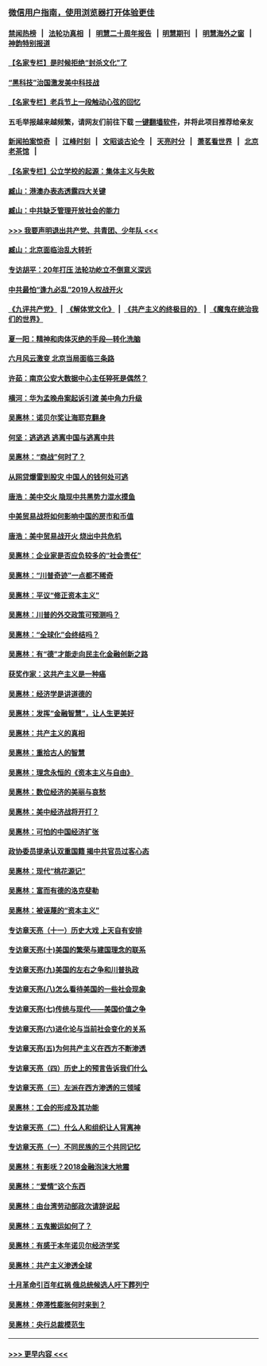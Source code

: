 ### [微信用户指南，使用浏览器打开体验更佳](https://github.com/gfw-breaker/banned-news1/blob/master/indexes/wechat-guide.md?t=0)
#### [禁闻热榜](热点新闻.md?t=0)  &nbsp;&nbsp;|&nbsp;&nbsp; [法轮功真相](https://github.com/gfw-breaker/truth/blob/master/README.md?t=0) &nbsp;&nbsp;|&nbsp;&nbsp; [明慧二十周年报告](https://github.com/gfw-breaker/mh-reports/blob/master/README.md?t=0) &nbsp;&nbsp;|&nbsp;&nbsp;[明慧期刊](https://github.com/gfw-breaker/mh-qikan) &nbsp;&nbsp;|&nbsp;&nbsp; [明慧海外之窗](https://github.com/gfw-breaker/mh-news/blob/master/README.md?t=0) &nbsp;&nbsp;|&nbsp;&nbsp; [神韵特别报道](https://github.com/gfw-breaker/mh-news/blob/master/shenyun.md?t=0)
#### [【名家专栏】是时候拒绝“封杀文化”了](../pages/nsc423/n11814093.md?t=02100244) 
#### [“黑科技”治国激发美中科技战](../pages/nsc423/n11638056.md?t=02100244) 
#### [【名家专栏】老兵节上一段触动心弦的回忆](../pages/nsc423/n11646016.md?t=02100244) 
#### 五毛举报越来越频繁，请网友们前往下载 [一键翻墙软件](https://github.com/gfw-breaker/ssr-accounts)，并将此项目推荐给亲友
#### [新闻拍案惊奇](https://github.com/gfw-breaker/banned-news1/blob/master/pages/link4.md) &nbsp;&nbsp;|&nbsp;&nbsp; [江峰时刻](https://github.com/gfw-breaker/banned-news1/blob/master/pages/link4.md) &nbsp;&nbsp;|&nbsp;&nbsp; [文昭谈古论今](https://github.com/gfw-breaker/banned-news1/blob/master/pages/link4.md) &nbsp;&nbsp;|&nbsp;&nbsp; [天亮时分](https://github.com/gfw-breaker/banned-news1/blob/master/pages/link4.md) &nbsp;&nbsp;|&nbsp;&nbsp; [萧茗看世界](https://github.com/gfw-breaker/banned-news1/blob/master/pages/link4.md) &nbsp;&nbsp;|&nbsp;&nbsp; [北京老茶馆](https://github.com/gfw-breaker/banned-news1/blob/master/pages/link4.md) &nbsp;&nbsp;|&nbsp;&nbsp; 
#### [【名家专栏】公立学校的起源：集体主义与失败](../pages/nsc423/n11601833.md?t=02100244) 
#### [臧山：港澳办表态透露四大关键](../pages/nsc423/n11421628.md?t=02100244) 
#### [臧山：中共缺乏管理开放社会的能力](../pages/nsc423/n11407457.md?t=02100244) 
#### [>>> 我要声明退出共产党、共青团、少年队 <<<](https://github.com/begood0513/goodnews/blob/master/quit/letter.md) 
#### [臧山：北京面临治乱大转折](../pages/nsc423/n11406895.md?t=02100244) 
#### [专访胡平：20年打压 法轮功屹立不倒意义深远](../pages/nsc423/n11398800.md?t=02100244) 
#### [中共最怕“逢九必乱”2019人权战开火](../pages/nsc423/n11385248.md?t=02100244) 
#### [《九评共产党》](https://github.com/begood0513/9ping.md/blob/master/README.md) &nbsp;|&nbsp; [《解体党文化》](../../../../jtdwh.md/blob/master/README.md)  &nbsp;|&nbsp; [《共产主义的终极目的》](../../../../gczydzjmd.md/blob/master/README.md) &nbsp;|&nbsp; [《魔鬼在统治我们的世界》](../../../../mgztzwmdsj.md/blob/master/README.md) 
#### [夏一阳：精神和肉体灭绝的手段—转化洗脑](../pages/nsc423/n11368250.md?t=02100244) 
#### [六月风云激变 北京当局面临三条路](../pages/nsc423/n11313668.md?t=02100244) 
#### [许茹：南京公安大数据中心主任猝死是偶然？](../pages/nsc423/n11064744.md?t=02100244) 
#### [横河：华为孟晚舟案起诉引渡 美中角力升级](../pages/nsc423/n11027230.md?t=02100244) 
#### [吴惠林：诺贝尔奖让海耶克翻身](../pages/nsc423/n10890049.md?t=02100244) 
#### [何坚：逃逃逃 逃离中国与逃离中共](../pages/nsc423/n10592891.md?t=02100244) 
#### [吴惠林：“商战”何时了？](../pages/nsc423/n10573558.md?t=02100244) 
#### [从网贷爆雷到股灾 中国人的钱何处可逃](../pages/nsc423/n10572800.md?t=02100244) 
#### [唐浩：美中交火 隐现中共黑势力混水摸鱼](../pages/nsc423/n10544040.md?t=02100244) 
#### [中美贸易战将如何影响中国的房市和币值](../pages/nsc423/n10543697.md?t=02100244) 
#### [唐浩：美中贸易战开火 烧出中共危机](../pages/nsc423/n10540126.md?t=02100244) 
#### [吴惠林：企业家是否应负较多的“社会责任”](../pages/nsc423/n10535022.md?t=02100244) 
#### [吴惠林：“川普奇迹”一点都不稀奇](../pages/nsc423/n10512808.md?t=02100244) 
#### [吴惠林：平议“修正资本主义”](../pages/nsc423/n10495724.md?t=02100244) 
#### [吴惠林：川普的外交政策可预测吗？](../pages/nsc423/n10462387.md?t=02100244) 
#### [吴惠林：“全球化”会终结吗？](../pages/nsc423/n10452838.md?t=02100244) 
#### [吴惠林：有“德”才能走向民主化金融创新之路](../pages/nsc423/n10432292.md?t=02100244) 
#### [获奖作家：这共产主义是一种癌](../pages/nsc423/n10431541.md?t=02100244) 
#### [吴惠林：经济学是讲道德的](../pages/nsc423/n10398014.md?t=02100244) 
#### [吴惠林：发挥“金融智慧”，让人生更美好](../pages/nsc423/n10375019.md?t=02100244) 
#### [吴惠林：共产主义的真相](../pages/nsc423/n10351394.md?t=02100244) 
#### [吴惠林：重拾古人的智慧](../pages/nsc423/n10337691.md?t=02100244) 
#### [吴惠林：理念永恒的《资本主义与自由》](../pages/nsc423/n10316274.md?t=02100244) 
#### [吴惠林：数位经济的美丽与哀愁](../pages/nsc423/n10292946.md?t=02100244) 
#### [吴惠林：美中经济战将开打？](../pages/nsc423/n10258825.md?t=02100244) 
#### [吴惠林：可怕的中国经济扩张](../pages/nsc423/n10219147.md?t=02100244) 
#### [政协委员提承认双重国籍 揭中共官员过客心态](../pages/nsc423/n10208809.md?t=02100244) 
#### [吴惠林：现代“桃花源记”](../pages/nsc423/n10185234.md?t=02100244) 
#### [吴惠林：富而有德的洛克斐勒](../pages/nsc423/n10142264.md?t=02100244) 
#### [吴惠林：被诬蔑的“资本主义”](../pages/nsc423/n10124816.md?t=02100244) 
#### [专访章天亮（十一）历史大戏 上天自有安排](../pages/nsc423/n10094905.md?t=02100244) 
#### [专访章天亮(十)美国的繁荣与建国理念的联系](../pages/nsc423/n10094899.md?t=02100244) 
#### [专访章天亮(九)美国的左右之争和川普执政](../pages/nsc423/n10094889.md?t=02100244) 
#### [专访章天亮(八)怎么看待美国的一些社会现象](../pages/nsc423/n10094857.md?t=02100244) 
#### [专访章天亮(七)传统与现代——美国价值之争](../pages/nsc423/n10093140.md?t=02100244) 
#### [专访章天亮(六)进化论与当前社会变化的关系](../pages/nsc423/n10092036.md?t=02100244) 
#### [专访章天亮(五)为何共产主义在西方不断渗透](../pages/nsc423/n10083620.md?t=02100244) 
#### [专访章天亮（四）历史上的预言告诉我们什么](../pages/nsc423/n10083606.md?t=02100244) 
#### [专访章天亮（三）左派在西方渗透的三领域](../pages/nsc423/n10081115.md?t=02100244) 
#### [吴惠林：工会的形成及其功能](../pages/nsc423/n10080633.md?t=02100244) 
#### [专访章天亮（二）什么人和组织让人背离神](../pages/nsc423/n10076637.md?t=02100244) 
#### [专访章天亮（一）不同民族的三个共同记忆](../pages/nsc423/n10074188.md?t=02100244) 
#### [吴惠林：有影呒？2018金融泡沫大地震](../pages/nsc423/n10040534.md?t=02100244) 
#### [吴惠林：“爱情”这个东西](../pages/nsc423/n10019423.md?t=02100244) 
#### [吴惠林：由台湾劳动部政次请辞说起](../pages/nsc423/n9979679.md?t=02100244) 
#### [吴惠林：五鬼搬运如何了？](../pages/nsc423/n9925338.md?t=02100244) 
#### [吴惠林：有感于本年诺贝尔经济学奖](../pages/nsc423/n9871883.md?t=02100244) 
#### [吴惠林：共产主义渗透全球](../pages/nsc423/n9812748.md?t=02100244) 
#### [十月革命引百年红祸 俄总统候选人吁下葬列宁](../pages/nsc423/n9810182.md?t=02100244) 
#### [吴惠林：停滞性膨胀何时来到？](../pages/nsc423/n9764136.md?t=02100244) 
#### [吴惠林：央行总裁模范生](../pages/nsc423/n9728134.md?t=02100244) 

----
#### [ >>> 更早内容 <<< ](../indexes/nsc423-earlier.md)
